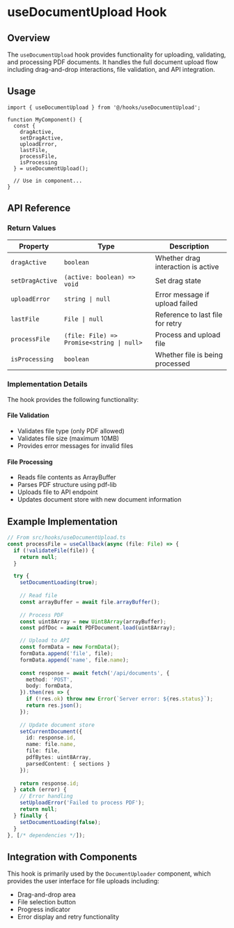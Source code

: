 # useDocumentUpload Hook

## Overview

The `useDocumentUpload` hook provides functionality for uploading, validating, and processing PDF documents. It handles the full document upload flow including drag-and-drop interactions, file validation, and API integration.

## Usage

```tsx
import { useDocumentUpload } from '@/hooks/useDocumentUpload';

function MyComponent() {
  const {
    dragActive,
    setDragActive,
    uploadError,
    lastFile,
    processFile,
    isProcessing
  } = useDocumentUpload();
  
  // Use in component...
}
```

## API Reference

### Return Values

| Property       | Type                       | Description                                  |
|----------------|----------------------------|----------------------------------------------|
| `dragActive`   | `boolean`                  | Whether drag interaction is active           |
| `setDragActive`| `(active: boolean) => void`| Set drag state                              |
| `uploadError`  | `string \| null`           | Error message if upload failed               |
| `lastFile`     | `File \| null`             | Reference to last file for retry             |
| `processFile`  | `(file: File) => Promise<string \| null>` | Process and upload file       |
| `isProcessing` | `boolean`                  | Whether file is being processed              |

### Implementation Details

The hook provides the following functionality:

#### File Validation

- Validates file type (only PDF allowed)
- Validates file size (maximum 10MB)
- Provides error messages for invalid files

#### File Processing

- Reads file contents as ArrayBuffer
- Parses PDF structure using pdf-lib
- Uploads file to API endpoint
- Updates document store with new document information

## Example Implementation

```typescript
// From src/hooks/useDocumentUpload.ts
const processFile = useCallback(async (file: File) => {
  if (!validateFile(file)) {
    return null;
  }

  try {
    setDocumentLoading(true);
    
    // Read file
    const arrayBuffer = await file.arrayBuffer();
    
    // Process PDF
    const uint8Array = new Uint8Array(arrayBuffer);
    const pdfDoc = await PDFDocument.load(uint8Array);

    // Upload to API
    const formData = new FormData();
    formData.append('file', file);
    formData.append('name', file.name);
    
    const response = await fetch('/api/documents', {
      method: 'POST',
      body: formData,
    }).then(res => {
      if (!res.ok) throw new Error(`Server error: ${res.status}`);
      return res.json();
    });
    
    // Update document store
    setCurrentDocument({
      id: response.id,
      name: file.name,
      file: file,
      pdfBytes: uint8Array,
      parsedContent: { sections }
    });
    
    return response.id;
  } catch (error) {
    // Error handling
    setUploadError('Failed to process PDF');
    return null;
  } finally {
    setDocumentLoading(false);
  }
}, [/* dependencies */]);
```

## Integration with Components

This hook is primarily used by the `DocumentUploader` component, which provides the user interface for file uploads including:

- Drag-and-drop area
- File selection button
- Progress indicator
- Error display and retry functionality 
